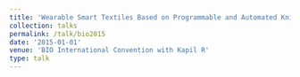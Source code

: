 ```yaml
---
title: 'Wearable Smart Textiles Based on Programmable and Automated Knitting Technology for Biomedical and Sensor Actuation Applications'
collection: talks
permalink: /talk/bio2015
date: '2015-01-01'
venue: 'BIO International Convention with Kapil R'
type: talk
---
```


